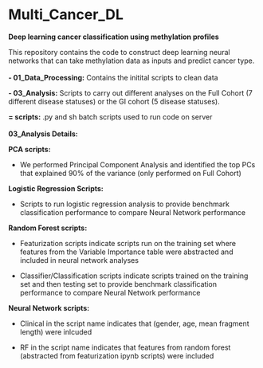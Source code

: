 # Multi_Cancer_DL

**Deep learning cancer classification using methylation profiles**

This repository contains the code to construct deep learning neural networks that can take methylation data as inputs and predict cancer type.
 <br />
 <br />
**- 01_Data_Processing:** Contains the initital scripts to clean data

**- 03_Analysis:** Scripts to carry out different analyses on the Full Cohort (7 different disease statuses) or the GI cohort (5 disease statuses). 

**= scripts:** .py and sh batch scripts used to run code on server
 <br />
  <br />
**03_Analysis Details:**

**PCA scripts:**

* We performed Principal Component Analysis and identified the top PCs that explained 90% of the variance (only performed on Full Cohort)

**Logistic Regression Scripts:**

* Scripts to run logistic regression analysis to provide benchmark classification performance to compare Neural Network performance

**Random Forest scripts:**

* Featurization scripts indicate scripts run on the training set where features from the Variable Importance table were abstracted and included in neural network analyses

* Classifier/Classification scripts indicate scripts trained on the training set and then testing set to provide benchmark classification performance to compare Neural Network performance

**Neural Network scripts:**

* Clinical in the script name indicates that (gender, age, mean fragment length) were inlcuded

* RF in the script name indicates that features from random forest (abstracted from featurization ipynb scripts) were included 
